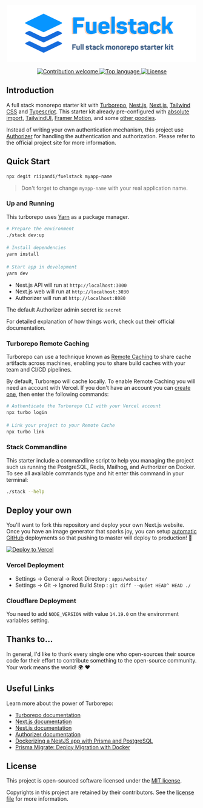 <p align="center"><img src="./banner.svg" width="500" height="150" alt="Project Logo"></p>
<p align="center">
    <a href="https://github.com/riipandi/fuelstack/pulse">
        <img src="https://img.shields.io/badge/Contributions-welcome-blue.svg?style=flat-square" alt="Contribution welcome">
    </a>
    <a href="https://github.com/riipandi/fuelstack">
        <img src="https://img.shields.io/github/languages/top/riipandi/fuelstack?style=flat-square" alt="Top language">
    </a>
    <a href="https://aris.mit-license.org">
        <img src="https://img.shields.io/github/license/riipandi/fuelstack?style=flat-square" alt="License">
    </a>
</p>

## Introduction

A full stack monorepo starter kit with [Turborepo](https://turborepo.org/), [Nest.js](https://nestjs.com/),
[Next.js](https://nextjs.org/), [Tailwind CSS](https://tailwindcss.com) and [Typescript](https://www.typescriptlang.org/).
This starter kit already pre-configured with [absolute import](https://jsdev.org/env/nodejs/absolute-path-imports/),
[TailwindUI](https://tailwindui.com), [Framer Motion](https://www.framer.com/motion/), 
and some [other goodies](./package.json).

Instead of writing your own authentication mechanism, this project use [Authorizer](https://authorizer.dev) for 
handling the authentication and authorization. Please refer to the official project site for more information.

## Quick Start

```bash
npx degit riipandi/fuelstack myapp-name
```

> Don't forget to change `myapp-name` with your real application name.

### Up and Running

This turborepo uses [Yarn](https://classic.yarnpkg.com/lang/en/) as a package manager.

```sh
# Prepare the environment
./stack dev:up

# Install dependencies
yarn install 

# Start app in development
yarn dev
```

- Nest.js API will run at `http://localhost:3000`
- Next.js web will run at `http://localhost:3030`
- Authorizer will run at `http://localhost:8080`

The default Authorizer admin secret is: `secret`

For detailed explanation of how things work, check out their official documentation.

### Turborepo Remote Caching

Turborepo can use a technique known as [Remote Caching](https://turborepo.org/docs/features/remote-caching) 
to share cache artifacts across machines, enabling you to share build caches with your team and CI/CD pipelines.

By default, Turborepo will cache locally. To enable Remote Caching you will need an account with Vercel.
If you don't have an account you can [create one](https://vercel.com/signup), then enter the following commands:

```sh
# Authenticate the Turborepo CLI with your Vercel account
npx turbo login

# Link your project to your Remote Cache
npx turbo link
```

### Stack Commandline

This starter include a commandline script to help you managing the project such us running the 
PostgreSQL, Redis, Mailhog, and Authorizer on Docker. To see all available commands type and hit 
enter this command in your terminal:

```sh
./stack --help
```

## Deploy your own

You'll want to fork this repository and deploy your own Next.js website. Once you have an
image generator that sparks joy, you can setup [automatic GitHub](https://vercel.com/github)
deployments so that pushing to master will deploy to production! 🚀

[![Deploy to Vercel](https://vercel.com/button)](https://vercel.com/new/git/external?repository-url=https%3A%2F%2Fgithub.com%2Friipandi%2Fnext-platform)

### Vercel Deployment

- Settings -> General -> Root Directory : `apps/website/`
- Settings -> Git -> Ignored Build Step : `git diff --quiet HEAD^ HEAD ./`

### Cloudflare Deployment

You need to add `NODE_VERSION` with value `14.19.0` on the environment variables setting.

## Thanks to...

In general, I'd like to thank every single one who open-sources their
source code for their effort to contribute something to the open-source
community. Your work means the world! 🌍 ❤️

## Useful Links

Learn more about the power of Turborepo:

- [Turborepo documentation](https://turborepo.org/docs)
- [Next.js documentation](https://nextjs.org/docs)
- [Nest.js documentation](https://docs.nestjs.com)
- [Authorizer documentation](https://docs.authorizer.dev)
- [Dockerizing a NestJS app with Prisma and PostgreSQL](https://notiz.dev/blog/dockerizing-nestjs-with-prisma-and-postgresql#perform-migrations-with-docker)
- [Prisma Migrate: Deploy Migration with Docker](https://notiz.dev/blog/prisma-migrate-deploy-with-docker#perform-migrations-with-docker)

## License

This project is open-sourced software licensed under the [MIT license](https://aris.mit-license.org).

Copyrights in this project are retained by their contributors.
See the [license file](./license.txt) for more information.

